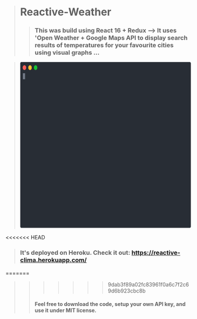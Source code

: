 > # Reactive-Weather
> > ### This was build using React 16 + Redux --> It uses 'Open Weather + Google Maps API to display search results of temperatures for your favourite cities using visual graphs ...

> <img src="https://github.com/BiggaHD/Reactive-Tube/blob/master/create-react-app.svg" height="450" width="600">

<<<<<<< HEAD
> ### It's deployed on Heroku. Check it out: https://reactive-clima.herokuapp.com/
=======
>>>>>>> 9dab3f89a02fc83961f0a6c7f2c69d6b923cbc8b
> > #### Feel free to download the code, setup your own API key, and use it under MIT license.
